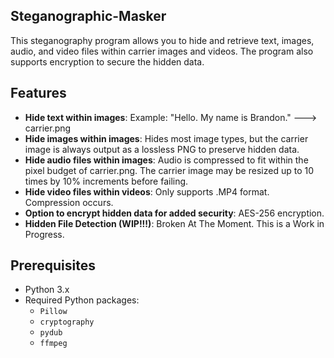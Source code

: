 ## Steganographic-Masker
This steganography program allows you to hide and retrieve text, images, audio, and video files within carrier images and videos. The program also supports encryption to secure the hidden data.

## Features

- **Hide text within images**: Example: "Hello. My name is Brandon." ---> carrier.png
- **Hide images within images**: Hides most image types, but the carrier image is always output as a lossless PNG to preserve hidden data.
- **Hide audio files within images**: Audio is compressed to fit within the pixel budget of carrier.png. The carrier image may be resized up to 10 times by 10% increments before failing.
- **Hide video files within videos**: Only supports .MP4 format. Compression occurs.
- **Option to encrypt hidden data for added security**: AES-256 encryption.
- **Hidden File Detection (WIP!!!)**: Broken At The Moment. This is a Work in Progress.

## Prerequisites

- Python 3.x
- Required Python packages:
  - `Pillow`
  - `cryptography`
  - `pydub`
  - `ffmpeg`
